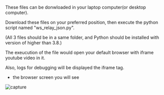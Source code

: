 These files can be donwloaded in your laptop computer(or desktop computer).

Download these files on your preferred position, then execute the python script named "ws_relay_json.py".

(All 3 files should be in a same folder, and Python should be installed with version of higher than 3.8.)

The exeucution of the file would open your default browser with iframe youtube video in it.

Also, logs for debugging will be displayed the iframe tag.



- the browser screen you will see

![capture](https://user-images.githubusercontent.com/39119468/154277779-c738450c-f86d-43da-a8c0-ac90a2f9f3da.JPG)
